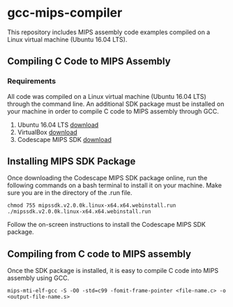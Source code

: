 # gcc-mips-compiler

This repository includes MIPS assembly code examples compiled on a Linux virtual machine (Ubuntu 16.04 LTS).

## Compiling C Code to MIPS Assembly

### Requirements

All code was compiled on a Linux virtual machine (Ubuntu 16.04 LTS) through the command line. An additional SDK package must
be installed on your machine in order to compile C code to MIPS assembly through GCC. 

1. Ubuntu 16.04 LTS [download](https://www.ubuntu.com/download/desktop)
2. VirtualBox [download](https://www.virtualbox.org/wiki/Downloads)
3. Codescape MIPS SDK [download](https://www.mips.com/develop/tools/codescape-mips-sdk/)

## Installing MIPS SDK Package

Once downloading the Codescape MIPS SDK package online, run the following commands on a bash terminal to install it on your machine. 
Make sure you are in the directory of the .run file. 

```
chmod 755 mipssdk.v2.0.0k.linux-x64.x64.webinstall.run
./mipssdk.v2.0.0k.linux-x64.x64.webinstall.run
```

Follow the on-screen instructions to install the Codescape MIPS SDK package. 

## Compiling from C code to MIPS assembly

Once the SDK package is installed, it is easy to compile C code into MIPS assembly using GCC. 

```
mips-mti-elf-gcc -S -O0 -std=c99 -fomit-frame-pointer <file-name.c> -o <output-file-name.s>
```
